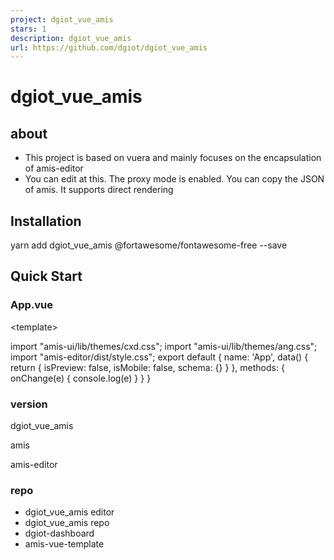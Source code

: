 ```yaml
---
project: dgiot_vue_amis
stars: 1
description: dgiot_vue_amis
url: https://github.com/dgiot/dgiot_vue_amis
---
```


dgiot\_vue\_amis
================

about
-----

-   This project is based on vuera and mainly focuses on the encapsulation of amis-editor
-   You can edit at this. The proxy mode is enabled. You can copy the JSON of amis. It supports direct rendering

  
  

Installation
------------

yarn add dgiot\_vue\_amis @fortawesome/fontawesome-free --save

Quick Start
-----------

### App.vue

<template\>
  <div id\='app'\>
    <dgiot\_vue\_amis
      id\='editorName'
      theme\='cxd'
      className\='is-fixed'
      :preview\='isPreview'
      :isMobile\='isMobile'
      @onChange\='onChange'
      :value\='schema'
    />
  </div\>
</template\>
<script\>
import "amis-ui/lib/themes/cxd.css";
import "amis-ui/lib/themes/ang.css";
import "amis-editor/dist/style.css";
export default {
  name: 'App',
  data() {
    return {
      isPreview: false,
      isMobile: false,
      schema: {}
    }
  },
  methods: {
    onChange(e) {
      console.log(e)
    }
  }
}
</script\>

### version

dgiot\_vue\_amis

amis

amis-editor

### repo

-   dgiot\_vue\_amis editor
-   dgiot\_vue\_amis repo
-   dgiot-dashboard
-   amis-vue-template
